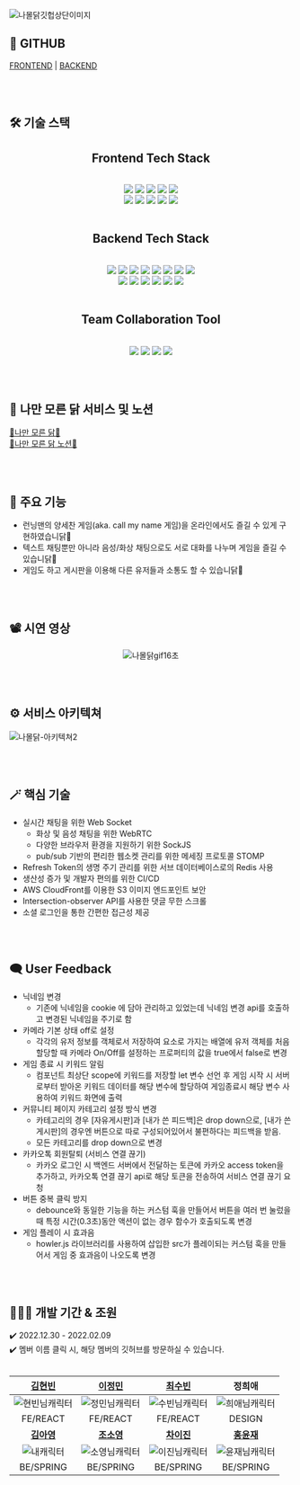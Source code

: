 ![나몰닭깃헙상단이미지](https://user-images.githubusercontent.com/117756400/216939133-6d703bcf-80ce-4939-ada5-a583af07185e.jpg)

## 🐣 GITHUB
[FRONTEND](https://github.com/namoldak/Frontend) | [BACKEND](https://github.com/namoldak/Backend)

<br /> <br />

## 🛠 기술 스택
<div align=center> 
  
## Frontend Tech Stack
<br />
    <img src="https://img.shields.io/badge/axios-5A29E4?style=for-the-badge&logo=axios&logoColor=white">
    <img src="https://img.shields.io/badge/redux-764ABC?style=for-the-badge&logo=redux&logoColor=white">
    <img src="https://img.shields.io/badge/react-61DAFB?style=for-the-badge&logo=react&logoColor=black"> 
    <img src="https://img.shields.io/badge/sockJS-010101?style=for-the-badge&logo=socket.io&logoColor=white">
    <img src="https://img.shields.io/badge/webrtc-333333?style=for-the-badge&logo=webrtc&logoColor=white">
<br />
    <img src="https://img.shields.io/badge/react router-CA4245?style=for-the-badge&logo=reactrouter&logoColor=black">
    <img src="https://img.shields.io/badge/styled components-DB7093?style=for-the-badge&logo=styledcomponents&logoColor=black">
    <img src="https://img.shields.io/badge/html5-E34F26?style=for-the-badge&logo=html5&logoColor=white"> 
    <img src="https://img.shields.io/badge/css-1572B6?style=for-the-badge&logo=css3&logoColor=white"> 
    <img src="https://img.shields.io/badge/javascript-F7DF1E?style=for-the-badge&logo=javascript&logoColor=black">
<br /> <br />

## Backend Tech Stack
<br />
    <img src="https://img.shields.io/badge/java-007396?style=for-the-badge&logo=java&logoColor=white">
    <img src="https://img.shields.io/badge/spring-6DB33F?style=for-the-badge&logo=spring&logoColor=white">
    <img src="https://img.shields.io/badge/websocket-FFCD00?style=for-the-badge&logo=websocket&logoColor=white">
    <img src="https://img.shields.io/badge/springboot-6DB33F?style=for-the-badge&logo=springboot&logoColor=white">
    <img src="https://img.shields.io/badge/JWT-black?style=for-the-badge&logo=JSON%20web%20tokens&logoColor=white">
    <img src="https://img.shields.io/badge/spring security-6DB33F?style=for-the-badge&logo=springsecurity&logoColor=white">
    <img src="https://img.shields.io/badge/mysql-4479A1?style=for-the-badge&logo=mysql&logoColor=white">
    <img src="https://img.shields.io/badge/redis-DC382D?style=for-the-badge&logo=redis&logoColor=white">
 <br />
    <img src="https://img.shields.io/badge/amazon ec2-FF9900?style=for-the-badge&logo=amazonec2&logoColor=white">
    <img src="https://img.shields.io/badge/amazon s3-569A31?style=for-the-badge&logo=amazons3&logoColor=white">
    <img src="https://img.shields.io/badge/amazon rds-527FFF?style=for-the-badge&logo=amazonrds&logoColor=white"> 
    <img src="https://img.shields.io/badge/amazon aws-232F3E?style=for-the-badge&logo=amazonaws&logoColor=white">
    <img src="https://img.shields.io/badge/aws codedeploy-FF9E9F?style=for-the-badge&logo=awscodedeploy&logoColor=white">
    <img src="https://img.shields.io/badge/github actions-2088FF?style=for-the-badge&logo=githubactions&logoColor=white">
<br /> <br />
  
## Team Collaboration Tool
<br />
    <img src="https://img.shields.io/badge/git-F05032?style=for-the-badge&logo=git&logoColor=white">
    <img src="https://img.shields.io/badge/github-181717?style=for-the-badge&logo=github&logoColor=white">
    <img src="https://img.shields.io/badge/figma-F24E1E?style=for-the-badge&logo=figma&logoColor=white">
    <img src="https://img.shields.io/badge/notion-000000?style=for-the-badge&logo=notion&logoColor=white">
<br />

</div>

<br /><br />

## 🔗 나만 모른 닭 서비스 및 노션
[🐔나만 모른 닭🐔](https://namoldak.com)
<br />
[🐔나만 모른 닭 노션🐔](https://colossal-chokeberry-fec.notion.site/39515b59c604426494e905a62410ce3b)

<br /> <br />

## 📢 주요 기능
<ul>
<li> 런닝맨의 양세찬 게임(aka. call my name 게임)을 온라인에서도 즐길 수 있게 구현하였습니닭🐔 </li>
<li> 텍스트 채팅뿐만 아니라 음성/화상 채팅으로도 서로 대화를 나누며 게임을 즐길 수 있습니닭🐔 </li>
<li> 게임도 하고 게시판을 이용해 다른 유저들과 소통도 할 수 있습니닭🐔 </li>
</ul>

<br /> <br />

## 📽 시연 영상
<div align=center>

![나몰닭gif16초](https://user-images.githubusercontent.com/117756400/216956662-5a0793e8-ab46-44b2-99bc-7c2c7d3f92e6.gif)
</div>

<br /> <br />

## ⚙️ 서비스 아키텍쳐
![나몰닭-아키텍쳐2](https://user-images.githubusercontent.com/117756400/216894689-8921deef-c813-42ca-a8f2-6e58f34fd4b8.jpg)

<br /> <br />

## 🪄 핵심 기술
- 실시간 채팅을 위한 Web Socket
  - 화상 및 음성 채팅을 위한 WebRTC
  - 다양한 브라우저 환경을 지원하기 위한 SockJS
  - pub/sub 기반의 편리한 웹소켓 관리를 위한 메세징 프로토콜 STOMP
- Refresh Token의 생명 주기 관리를 위한 서브 데이터베이스로의 Redis 사용
- 생산성 증가 및 개발자 편의를 위한 CI/CD
- AWS CloudFront를 이용한 S3 이미지 엔드포인트 보안
- Intersection-observer API를 사용한 댓글 무한 스크롤
- 소셜 로그인을 통한 간편한 접근성 제공

<br /> <br />

## 🗨️ User Feedback
- 닉네임 변경
  - 기존에 닉네임을 cookie 에 담아 관리하고 있었는데 닉네임 변경 api를 호출하고 변경된 닉네임을 주기로 함
- 카메라 기본 상태 off로 설정
  - 각각의 유저 정보를 객체로서 저장하여 요소로 가지는 배열에 유저 객체를 처음 할당할 때 카메라 On/Off를 설정하는 프로퍼티의 값을 true에서 false로 변경 
- 게임 종료 시 키워드 알림
  - 컴포넌트 최상단 scope에 키워드를 저장할 let 변수 선언 후 게임 시작 시 서버로부터 받아온 키워드 데이터를 해당 변수에 할당하여 게임종료시 해당 변수 사용하여 키워드 화면에 출력
- 커뮤니티 페이지 카테고리 설정 방식 변경
  - 카테고리의 경우 [자유게시판]과 [내가 쓴 피드백]은 drop down으로, [내가 쓴 게시판]의 경우엔 버튼으로 따로 구성되어있어서 불편하다는 피드백을 받음.
  - 모든 카테고리를 drop down으로 변경
- 카카오톡 회원탈퇴 (서비스 연결 끊기)
  - 카카오 로그인 시 백엔드 서버에서 전달하는 토큰에 카카오 access token을 추가하고, 카카오톡 연결 끊기 api로 해당 토큰을 전송하여 서비스 연결 끊기 요청
- 버튼 중복 클릭 방지
  - debounce와 동일한 기능을 하는 커스텀 훅을 만들어서 버튼을 여러 번 눌렀을 때 특정 시간(0.3초)동안 액션이 없는 경우 함수가 호출되도록 변경
- 게임 플레이 시 효과음
  - howler.js 라이브러리를 사용하여 삽입한 src가 플레이되는 커스텀 훅을 만들어서 게임 중 효과음이 나오도록 변경

<br /> <br />

## 🧑🏻‍💻 개발 기간 & 조원
✔️ 2022.12.30 - 2022.02.09
<br />
✔️ 멤버 이름 클릭 시, 해당 멤버의 깃허브를 방문하실 수 있습니다.
<br /> <br />
<div align=center>

|  [김현빈](https://github.com/kimmy199535)  | [이정민](https://github.com/kkookk55) | [최수빈](https://github.com/123456soobin-choi) | 정희애 |
|:---:|:---:|:---:|:---:|
| ![현빈님캐릭터](https://user-images.githubusercontent.com/117756400/216781489-d5e60509-684d-4636-b7e6-af714a2d921c.png) | ![정민님캐릭터](https://user-images.githubusercontent.com/117756400/216781452-8767b30e-5180-4270-8685-448b87cde9a7.png) | ![수빈님캐릭터](https://user-images.githubusercontent.com/117756400/216781532-113c826a-a330-4573-8a13-525446a61e0b.png) | ![희애님캐릭터](https://user-images.githubusercontent.com/117756400/216781821-9adf9b05-907a-4d55-8ac4-11c09534a3c1.png) |
| FE/REACT | FE/REACT | FE/REACT | DESIGN |
| **[김아영](https://github.com/isladaisy)** | **[조소영](https://github.com/littlezero48)** | **[차이진](https://github.com/leejincha)** | **[홍윤재](https://github.com/PigletHong)** |
| ![내캐릭터](https://user-images.githubusercontent.com/117756400/216781592-6934710c-1e4a-43dd-aeb9-2117b5fed5f4.png) | ![소영님캐릭터](https://user-images.githubusercontent.com/117756400/216781599-b9559a95-20d8-4b76-90a4-12151263a203.png) | ![이진님캐릭터](https://user-images.githubusercontent.com/117756400/216889730-6221074f-7875-46c4-96c0-a516a7262ff9.png) | ![윤재님캐릭터](https://user-images.githubusercontent.com/117756400/216895789-d84c1ac7-16ec-42e8-ac42-d0b5a50ae9d0.png) |
| BE/SPRING | BE/SPRING | BE/SPRING | BE/SPRING |
</div>
<br /> <br /> <br />
